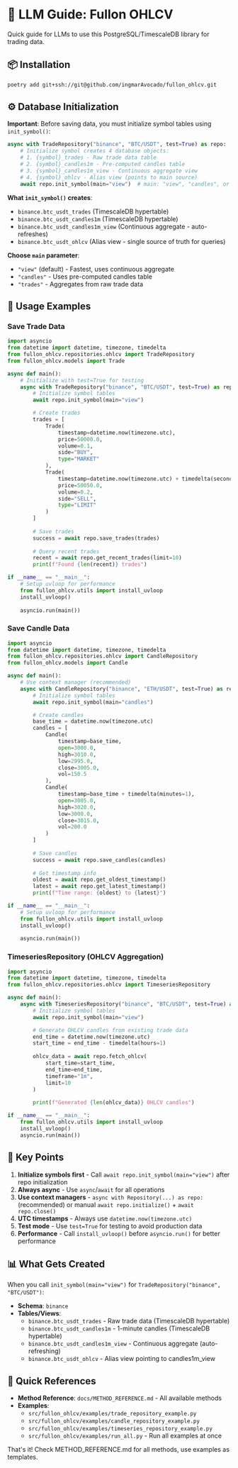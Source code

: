 # 🤖 LLM Guide: Fullon OHLCV

Quick guide for LLMs to use this PostgreSQL/TimescaleDB library for trading data.

## 📦 Installation

```bash
poetry add git+ssh://git@github.com/ingmarAvocado/fullon_ohlcv.git
```

## ⚙️ Database Initialization

**Important**: Before saving data, you must initialize symbol tables using `init_symbol()`:

```python
async with TradeRepository("binance", "BTC/USDT", test=True) as repo:
    # Initialize symbol creates 4 database objects:
    # 1. {symbol}_trades - Raw trade data table
    # 2. {symbol}_candles1m - Pre-computed candles table
    # 3. {symbol}_candles1m_view - Continuous aggregate view
    # 4. {symbol}_ohlcv - Alias view (points to main source)
    await repo.init_symbol(main="view")  # main: "view", "candles", or "trades"
```

**What `init_symbol()` creates**:
- `binance.btc_usdt_trades` (TimescaleDB hypertable)
- `binance.btc_usdt_candles1m` (TimescaleDB hypertable)
- `binance.btc_usdt_candles1m_view` (Continuous aggregate - auto-refreshes)
- `binance.btc_usdt_ohlcv` (Alias view - single source of truth for queries)

**Choose `main` parameter**:
- `"view"` (default) - Fastest, uses continuous aggregate
- `"candles"` - Uses pre-computed candles table
- `"trades"` - Aggregates from raw trade data

## 🎯 Usage Examples

### Save Trade Data

```python
import asyncio
from datetime import datetime, timezone, timedelta
from fullon_ohlcv.repositories.ohlcv import TradeRepository
from fullon_ohlcv.models import Trade

async def main():
    # Initialize with test=True for testing
    async with TradeRepository("binance", "BTC/USDT", test=True) as repo:
        # Initialize symbol tables
        await repo.init_symbol(main="view")

        # Create trades
        trades = [
            Trade(
                timestamp=datetime.now(timezone.utc),
                price=50000.0,
                volume=0.1,
                side="BUY",
                type="MARKET"
            ),
            Trade(
                timestamp=datetime.now(timezone.utc) + timedelta(seconds=1),
                price=50050.0,
                volume=0.2,
                side="SELL",
                type="LIMIT"
            )
        ]
        
        # Save trades
        success = await repo.save_trades(trades)
        
        # Query recent trades
        recent = await repo.get_recent_trades(limit=10)
        print(f"Found {len(recent)} trades")

if __name__ == "__main__":
    # Setup uvloop for performance
    from fullon_ohlcv.utils import install_uvloop
    install_uvloop()
    
    asyncio.run(main())
```

### Save Candle Data

```python
import asyncio
from datetime import datetime, timezone, timedelta
from fullon_ohlcv.repositories.ohlcv import CandleRepository
from fullon_ohlcv.models import Candle

async def main():
    # Use context manager (recommended)
    async with CandleRepository("binance", "ETH/USDT", test=True) as repo:
        # Initialize symbol tables
        await repo.init_symbol(main="candles")

        # Create candles
        base_time = datetime.now(timezone.utc)
        candles = [
            Candle(
                timestamp=base_time,
                open=3000.0,
                high=3010.0,
                low=2995.0,
                close=3005.0,
                vol=150.5
            ),
            Candle(
                timestamp=base_time + timedelta(minutes=1),
                open=3005.0,
                high=3020.0,
                low=3000.0,
                close=3015.0,
                vol=200.0
            )
        ]
        
        # Save candles
        success = await repo.save_candles(candles)
        
        # Get timestamp info
        oldest = await repo.get_oldest_timestamp()
        latest = await repo.get_latest_timestamp()
        print(f"Time range: {oldest} to {latest}")

if __name__ == "__main__":
    # Setup uvloop for performance
    from fullon_ohlcv.utils import install_uvloop
    install_uvloop()
    
    asyncio.run(main())
```

### TimeseriesRepository (OHLCV Aggregation)

```python
import asyncio
from datetime import datetime, timezone, timedelta
from fullon_ohlcv.repositories.ohlcv import TimeseriesRepository

async def main():
    async with TimeseriesRepository("binance", "BTC/USDT", test=True) as repo:
        # Initialize symbol tables
        await repo.init_symbol(main="view")

        # Generate OHLCV candles from existing trade data
        end_time = datetime.now(timezone.utc)
        start_time = end_time - timedelta(hours=1)
        
        ohlcv_data = await repo.fetch_ohlcv(
            start_time=start_time,
            end_time=end_time,
            timeframe="1m",
            limit=10
        )
        
        print(f"Generated {len(ohlcv_data)} OHLCV candles")

if __name__ == "__main__":
    from fullon_ohlcv.utils import install_uvloop
    install_uvloop()
    asyncio.run(main())
```

## 🔑 Key Points

1. **Initialize symbols first** - Call `await repo.init_symbol(main="view")` after repo initialization
2. **Always async** - Use `async`/`await` for all operations
3. **Use context managers** - `async with Repository(...) as repo:` (recommended) or manual `await repo.initialize()` + `await repo.close()`
4. **UTC timestamps** - Always use `datetime.now(timezone.utc)`
5. **Test mode** - Use `test=True` for testing to avoid production data
6. **Performance** - Call `install_uvloop()` before `asyncio.run()` for better performance

## 📊 What Gets Created

When you call `init_symbol(main="view")` for `TradeRepository("binance", "BTC/USDT")`:
- **Schema**: `binance`
- **Tables/Views**:
  - `binance.btc_usdt_trades` - Raw trade data (TimescaleDB hypertable)
  - `binance.btc_usdt_candles1m` - 1-minute candles (TimescaleDB hypertable)
  - `binance.btc_usdt_candles1m_view` - Continuous aggregate (auto-refreshing)
  - `binance.btc_usdt_ohlcv` - Alias view pointing to candles1m_view

## 🔗 Quick References

- **Method Reference**: `docs/METHOD_REFERENCE.md` - All available methods
- **Examples**: 
  - `src/fullon_ohlcv/examples/trade_repository_example.py`
  - `src/fullon_ohlcv/examples/candle_repository_example.py`  
  - `src/fullon_ohlcv/examples/timeseries_repository_example.py`
  - `src/fullon_ohlcv/examples/run_all.py` - Run all examples at once

That's it! Check METHOD_REFERENCE.md for all methods, use examples as templates.
